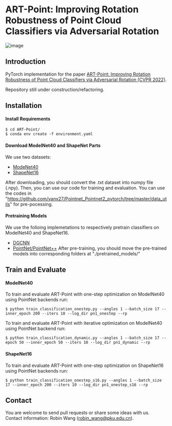 # ART-Point: Improving Rotation Robustness of Point Cloud Classifiers via Adversarial Rotation

![image](https://github.com/robinwang1/ART-Point/blob/main/assets/fig1.png)

## Introduction
PyTorch implementation for the paper [ART-Point: Improving Rotation Robustness of Point Cloud Classifiers via Adversarial Rotation (CVPR 2022)](http://arxiv.org/abs/2203.03888).

Repository still under construction/refactoring. 

## Installation
#### Install Requirements
    $ cd ART-Point/
    $ conda env create -f environment.yaml

#### Download ModelNet40 and ShapeNet Parts
We use two datasets:
* [ModeNet40](https://shapenet.cs.stanford.edu/media/modelnet40_normal_resampled.zip)
* [ShapeNet16](https://shapenet.cs.stanford.edu/media/shapenetcore_partanno_segmentation_benchmark_v0_normal.zip)

After downloading, you should convert the .txt dataset into numpy file (.npy). Then, you can use our code for training and evaluation.
You can use the codes in "https://github.com/yanx27/Pointnet_Pointnet2_pytorch/tree/master/data_utils" for pre-pocessing.

#### Pretraining Models
We use the folloing implemetations to respectively pretrain classifiers on ModelNet40 and ShapeNet16.
* [DGCNN](https://github.com/WangYueFt/dgcnn/tree/master/pytorch)
* [PointNet/PointNet++](https://github.com/yanx27/Pointnet_Pointnet2_pytorch)
After pre-training, you should move the pre-trained models into corresponding folders at "./pretrained_models/"

## Train and Evaluate

#### ModelNet40
To train and evaluate ART-Point with one-step optimization on ModelNet40 using PointNet backends run: 
```
$ python train_classification_onestep.py --angles 1 --batch_size 17 --inner_epoch 200 --iters 10 --log_dir pn1_onestep --rp
```

To train and evaluate ART-Point with iterative optimization on ModelNet40 using PointNet backend run: 
```
$ python train_classification_dynamic.py --angles 1 --batch_size 17 --epoch 50 --inner_epoch 50 --iters 10 --log_dir pn1_dynamic --rp
```

#### ShapeNet16

To train and evaluate ART-Point with one-step optimization on ShapeNet16 using PointNet backends run: 
```
$ python train_classification_onestep_s16.py --angles 1 --batch_size 17 --inner_epoch 200 --iters 10 --log_dir pn1_onestep_s16 --rp
```

## Contact 
You are welcome to send pull requests or share some ideas with us. Contact information: Robin Wang (robin_wang@pku.edu.cn).

